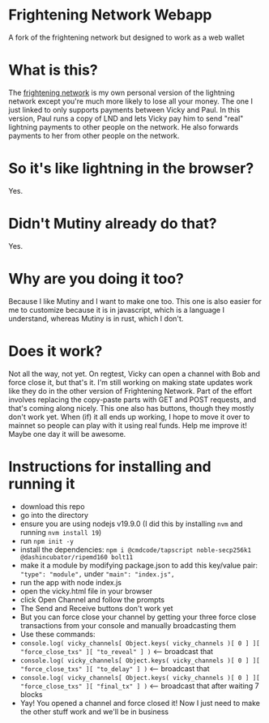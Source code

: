 # Frightening Network Webapp
A fork of the frightening network but designed to work as a web wallet

# What is this?

The [frightening network](https://github.com/supertestnet/frightening-network) is my own personal version of the lightning network except you're much more likely to lose all your money. The one I just linked to only supports payments between Vicky and Paul. In this version, Paul runs a copy of LND and lets Vicky pay him to send "real" lightning payments to other people on the network. He also forwards payments to her from other people on the network.

# So it's like lightning in the browser?

Yes.

# Didn't Mutiny already do that?

Yes.

# Why are you doing it too?

Because I like Mutiny and I want to make one too. This one is also easier for me to customize because it is in javascript, which is a language I understand, whereas Mutiny is in rust, which I don't.

# Does it work?

Not all the way, not yet. On regtest, Vicky can open a channel with Bob and force close it, but that's it. I'm still working on making state updates work like they do in the other version of Frightening Network. Part of the effort involves replacing the copy-paste parts with GET and POST requests, and that's coming along nicely. This one also has buttons, though they mostly don't work yet. When (if) it all ends up working, I hope to move it over to mainnet so people can play with it using real funds. Help me improve it! Maybe one day it will be awesome.

# Instructions for installing and running it

- download this repo
- go into the directory
- ensure you are using nodejs v19.9.0 (I did this by installing `nvm` and running `nvm install 19`)
- run `npm init -y`
- install the dependencies: `npm i @cmdcode/tapscript noble-secp256k1 @dashincubator/ripemd160 bolt11`
- make it a module by modifying package.json to add this key/value pair: `"type": "module",` under `"main": "index.js",`
- run the app with node index.js
- open the vicky.html file in your browser
- click Open Channel and follow the prompts
- The Send and Receive buttons don't work yet
- But you can force close your channel by getting your three force close transactions from your console and manually broadcasting them
- Use these commands:
- `console.log( vicky_channels[ Object.keys( vicky_channels )[ 0 ] ][ "force_close_txs" ][ "to_reveal" ] )` <-- broadcast that
- `console.log( vicky_channels[ Object.keys( vicky_channels )[ 0 ] ][ "force_close_txs" ][ "to_delay" ] )` <-- broadcast that
- `console.log( vicky_channels[ Object.keys( vicky_channels )[ 0 ] ][ "force_close_txs" ][ "final_tx" ] )` <-- broadcast that after waiting 7 blocks
- Yay! You opened a channel and force closed it! Now I just need to make the other stuff work and we'll be in business
